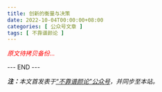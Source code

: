 ```yaml
---
title: 创新的衡量与决策
date: 2022-10-04T00:00:00+08:00
categories: [ 公众号文章 ]
tags: [ 不靠谱颜论 ]
---
```


<font color=red><i>原文待拷贝备份...</i></font>

<div class="p-5 text-center">--- END ---</div>

<i><b>注：</b>本文首发表于[“不靠谱颜论”公众号](https://mp.weixin.qq.com/s/Zj8F1UU6DYk3xlXCErA0FQ)，并同步至本站。</i>
